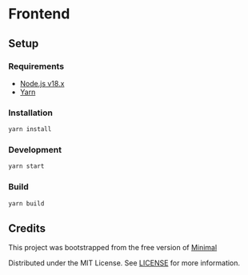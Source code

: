 # Frontend

## Setup

### Requirements

+ [Node.js v18.x](https://nodejs.org/en/download/)
+ [Yarn](https://classic.yarnpkg.com/en/docs/install)

### Installation

```sh
yarn install
```

### Development

```sh
yarn start
```

### Build

```sh
yarn build
```

## Credits

This project was bootstrapped from the free version of [Minimal](https://github.com/minimal+ui-kit/material-kit-react)

Distributed under the MIT License. See [LICENSE](https://github.com/minimal-ui-kit/minimal.free/blob/main/LICENSE.md) for more information.